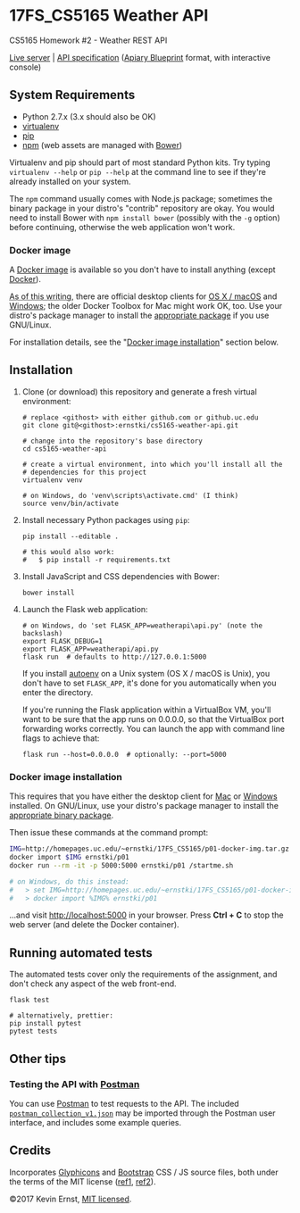 # 17FS_CS5165 Weather API
CS5165 Homework #2 - Weather REST API

[Live server](http://cs5165ernstki.ddns.net) | 
[API specification](http://docs.cs5165weatherapi.apiary.io)
([Apiary Blueprint][apiarybp] format, with interactive console)

## System Requirements

* Python 2.7.x (3.x should also be OK)
* [virtualenv][]
* [pip][]
* [npm][] (web assets are managed with [Bower][])

Virtualenv and pip should part of most standard Python kits. Try typing
`virtualenv --help` or `pip --help` at the command line to see if they're
already installed on your system.

The `npm` command usually comes with Node.js package; sometimes the binary
package in your distro's "contrib" repository are okay. You would need to
install Bower with `npm install bower` (possibly with the `-g` option) before
continuing, otherwise the web application won't work.

### Docker image

A [Docker image][img] is available so you don't have to install anything
(except [Docker][]).

<abbr title="31 March 2017">As of this writing</abbr>, there are official
desktop clients for [OS X / macOS][docker-mac] and [Windows][docker-win];
the older Docker Toolbox for Mac might work OK, too. Use your distro's
package manager to install the [appropriate package][docker-pkgs] if you use
GNU/Linux.

For installation details, see the "[Docker image installation](#docker-image-installation)" 
section below.

## Installation

1. Clone (or download) this repository and generate a fresh virtual
   environment:

    ```
    # replace <githost> with either github.com or github.uc.edu
    git clone git@<githost>:ernstki/cs5165-weather-api.git

    # change into the repository's base directory
    cd cs5165-weather-api

    # create a virtual environment, into which you'll install all the
    # dependencies for this project
    virtualenv venv

    # on Windows, do 'venv\scripts\activate.cmd' (I think)
    source venv/bin/activate
    ```

2. Install necessary Python packages using `pip`:

    ```
    pip install --editable .

    # this would also work:
    #   $ pip install -r requirements.txt
    ```

3. Install JavaScript and CSS dependencies with Bower:

    ```
    bower install
    ```

4. Launch the Flask web application:

    ```
    # on Windows, do 'set FLASK_APP=weatherapi\api.py' (note the backslash)
    export FLASK_DEBUG=1
    export FLASK_APP=weatherapi/api.py
    flask run  # defaults to http://127.0.0.1:5000
    ```

    If you install [autoenv] on a Unix system (OS X / macOS is Unix), you don't
    have to set `FLASK_APP`, it's done for you automatically when you enter the
    directory.

    If you're running the Flask application within a VirtualBox VM, you'll want
    to be sure that the app runs on 0.0.0.0, so that the VirtualBox port
    forwarding works correctly. You can launch the app with command line flags
    to achieve that:

    ```
    flask run --host=0.0.0.0  # optionally: --port=5000
    ```

### Docker image installation

This requires that you have either the desktop client for [Mac][docker-mac] or
[Windows][docker-win] installed. On GNU/Linux, use your distro's package
manager to install the [appropriate binary package][docker-pkgs].

Then issue these commands at the command prompt:

```bash
IMG=http://homepages.uc.edu/~ernstki/17FS_CS5165/p01-docker-img.tar.gz
docker import $IMG ernstki/p01
docker run --rm -it -p 5000:5000 ernstki/p01 /startme.sh

# on Windows, do this instead:
#   > set IMG=http://homepages.uc.edu/~ernstki/17FS_CS5165/p01-docker-img.tar.gz
#   > docker import %IMG% ernstki/p01
```

...and visit <http://localhost:5000> in your browser. Press **Ctrl + C** to
stop the web server (and delete the Docker container).

## Running automated tests

The automated tests cover only the requirements of the assignment, and don't
check any aspect of the web front-end.

```
flask test

# alternatively, prettier:
pip install pytest
pytest tests
```

## Other tips

### Testing the API with [Postman][]

You can use [Postman][] to test requests to the API. The included
[`postman_collection_v1.json`](postman_collection_v1.json) may be imported
through the Postman user interface, and includes some example queries.

## Credits
Incorporates [Glyphicons][] and [Bootstrap][] CSS / JS source files, both
under the terms of the MIT license ([ref1][glyphlicense], [ref2][bslicense]).

&copy;2017 Kevin Ernst, [MIT licensed](LICENSE.txt).

[apiarybp]: https://apiblueprint.org/documentation/specification.html
[autoenv]: https://github.com/kennethreitz/autoenv
[postman]: https://www.getpostman.com/apps
[glyphicons]: https://glyphicons.com/
[bootstrap]: https://getbootstrap.com/
[glyphlicense]: https://glyphicons.com/license/
[bslicense]: https://github.com/twbs/bootstrap/blob/master/LICENSE
[virtualenv]: https://virtualenv.pypa.io/en/stable/
[pip]: https://pip.pypa.io/en/stable/
[npm]: https://docs.npmjs.com/getting-started/installing-node
[bower]: https://bower.io/
[docker]: https://docs.docker.com/
[docker-mac]: https://www.docker.com/docker-mac
[docker-win]: https://www.docker.com/docker-windows
[docker-pkgs]: https://pkgs.org/download/docker
[img]: http://homepages.uc.edu/~ernstki/17FS_CS5165/p01-docker-img.tar.gz 
